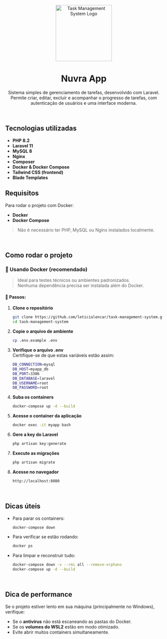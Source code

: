 <p align="center">
  <img src="https://iili.io/KOOMLYX.png" alt="Task Management System Logo" width="180"/>
</p>

<h1 align="center">Nuvra App</h1>
<p align="center">Sistema simples de gerenciamento de tarefas, desenvolvido com Laravel. Permite criar, editar, excluir e acompanhar o progresso de tarefas, com autenticação de usuários e uma interface moderna.</p>    

<br>

## Tecnologias utilizadas

- **PHP 8.2**
- **Laravel 11**
- **MySQL 8**
- **Nginx**
- **Composer**
- **Docker & Docker Compose**
- **Tailwind CSS (frontend)**
- **Blade Templates**

## Requisitos

Para rodar o projeto com Docker:

- **Docker**  
- **Docker Compose** 

> Não é necessário ter PHP, MySQL ou Nginx instalados localmente.

<br>

## Como rodar o projeto

### 🐳 Usando Docker (recomendado)

> Ideal para testes técnicos ou ambientes padronizados.  
> Nenhuma dependência precisa ser instalada além do Docker.

#### 🧾 Passos:

1. **Clone o repositório**
   ```bash
   git clone https://github.com/leticialencar/task-management-system.git
   cd task-management-system

2. **Copie o arquivo de ambiente**
    ```bash
    cp .env.example .env
    
3. **Verifique o arquivo .env** <br>
   Certifique-se de que estas variáveis estão assim:
   ```bash
   DB_CONNECTION=mysql
   DB_HOST=myapp_db
   DB_PORT=3306
   DB_DATABASE=laravel
   DB_USERNAME=root
   DB_PASSWORD=root

4. **Suba os containers**
    ```bash
    docker-compose up -d --build

5. **Acesse o container da aplicação**
    ```bash
    docker exec -it myapp bash
    
6. **Gere a key do Laravel**
    ```bash
    php artisan key:generate

7. **Execute as migrações**
    ```bash
    php artisan migrate
    
8. **Acesse no navegador**
    ```bash
    http://localhost:8080

<br>

##  Dicas úteis

* Para parar os containers:

  ```bash
  docker-compose down
  ```

* Para verificar se estão rodando:

  ```bash
  docker ps
  ```

* Para limpar e reconstruir tudo:

  ```bash
  docker-compose down -v --rmi all --remove-orphans
  docker-compose up -d --build
  ```

<br>

## Dica de performance

Se o projeto estiver lento em sua máquina (principalmente no Windows), verifique:

* Se o **antivírus** não está escaneando as pastas do Docker.
* Se os **volumes do WSL2** estão em modo otimizado.
* Evite abrir muitos containers simultaneamente.
